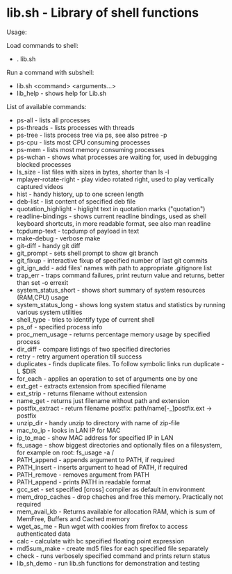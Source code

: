 lib.sh - Library of shell functions
===
Usage:

Load commands to shell:
* . lib.sh

Run a command with subshell:
* lib.sh \<command\> \<arguments...\>
* lib_help - shows help for Lib.sh

List of available commands:
* ps-all - lists all processes
* ps-threads - lists processes with threads
* ps-tree - lists process tree via ps, see also pstree -p
* ps-cpu - lists most CPU consuming processes
* ps-mem - lists most memory consuming processes
* ps-wchan - shows what processes are waiting for, used in debugging blocked processes
* ls_size - list files with sizes in bytes, shorter than ls -l
* mplayer-rotate-right - play video rotated right, used to play vertically captured videos
* hist - handy history, up to one screen length
* deb-list - list content of specified deb file
* quotation_highlight - higlight text in quotation marks ("quotation")
* readline-bindings - shows current readline bindings, used as shell keyboard shortcuts, in more readable format, see also man readline
* tcpdump-text - tcpdump of payload in text
* make-debug - verbose make
* git-diff - handy git diff
* git_prompt - sets shell prompt to show git branch
* git_fixup - interactive fixup of specified number of last git commits
* git_ign_add - add files' names with path to appropriate .gitignore list
* trap_err - traps command failures, print reuturn value and returns, better than set -o errexit
* system_status_short - shows short summary of system resources (RAM,CPU) usage
* system_status_long - shows long system status and statistics by running various system utilities
* shell_type - tries to identify type of current shell
* ps_of - specified process info
* proc_mem_usage - returns percentage memory usage by specified process
* dir_diff - compare listings of two specified directories
* retry - retry argument operation till success
* duplicates - finds duplicate files. To follow symbolic links run duplicate -L $DIR
* for_each - applies an operation to set of arguments one by one
* ext_get - extracts extension from specified filename
* ext_strip - returns filename without extension
* name_get - returns just filename without path and extension
* postfix_extract - return filename postfix:  path/name[-_]postfix.ext -\> postfix
* unzip_dir - handy unzip to directory with name of zip-file
* mac_to_ip - looks in LAN IP for MAC
* ip_to_mac - show MAC address for specified IP in LAN
* fs_usage - show biggest directories and optionally files on a filesystem, for example on root: fs_usage -a /
* PATH_append - appends argument to PATH, if required
* PATH_insert - inserts argument to head of PATH, if required
* PATH_remove - removes argument from PATH
* PATH_append - prints PATH in readable format
* gcc_set - set specified [cross] compiler as default in environment
* mem_drop_caches - drop chaches and free this memory. Practically not required
* mem_avail_kb - Returns available for allocation RAM, which is sum of MemFree, Buffers and Cached memory
* wget_as_me - Run wget with cookies from firefox to access authenticated data
* calc - calculate with bc specified floating point expression
* md5sum_make - create md5 files for each specified file separately
* check - runs verbosely specified command and prints return status
* lib_sh_demo - run lib.sh functions for demonstration and testing

